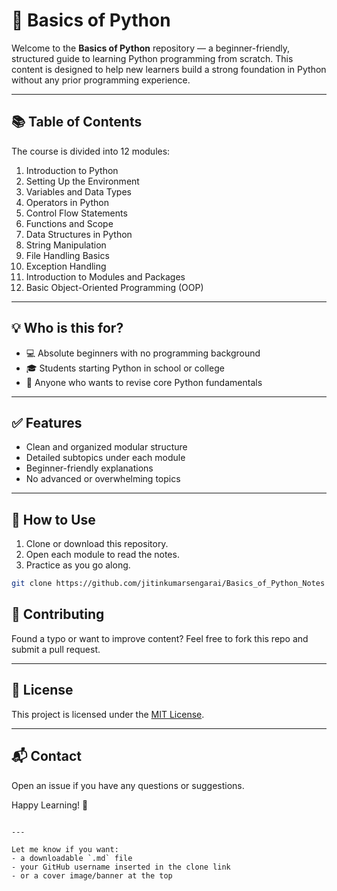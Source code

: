 # 🐍 Basics of Python

Welcome to the **Basics of Python** repository — a beginner-friendly, structured guide to learning Python programming from scratch. This content is designed to help new learners build a strong foundation in Python without any prior programming experience.

---

## 📚 Table of Contents

The course is divided into 12 modules:

1. Introduction to Python  
2. Setting Up the Environment  
3. Variables and Data Types  
4. Operators in Python  
5. Control Flow Statements  
6. Functions and Scope  
7. Data Structures in Python  
8. String Manipulation  
9. File Handling Basics  
10. Exception Handling  
11. Introduction to Modules and Packages  
12. Basic Object-Oriented Programming (OOP)

---

## 💡 Who is this for?

- 💻 Absolute beginners with no programming background  
- 🎓 Students starting Python in school or college  
- 🔁 Anyone who wants to revise core Python fundamentals

---

## ✅ Features

- Clean and organized modular structure  
- Detailed subtopics under each module  
- Beginner-friendly explanations  
- No advanced or overwhelming topics

---

## 📌 How to Use

1. Clone or download this repository.  
2. Open each module to read the notes.  
3. Practice as you go along.

```bash
git clone https://github.com/jitinkumarsengarai/Basics_of_Python_Notes
```
## 🤝 Contributing

Found a typo or want to improve content?
Feel free to fork this repo and submit a pull request.

---

## 📜 License

This project is licensed under the [MIT License](LICENSE).

---

## 📬 Contact

Open an issue if you have any questions or suggestions.

Happy Learning! 🚀

```

---

Let me know if you want:
- a downloadable `.md` file  
- your GitHub username inserted in the clone link  
- or a cover image/banner at the top
```

